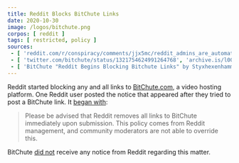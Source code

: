 ```yaml
---
title: Reddit Blocks BitChute Links
date: 2020-10-30
image: /logos/bitchute.png
corpos: [ reddit ]
tags: [ restricted, policy ]
sources:
 - [ 'reddit.com/r/conspiracy/comments/jjx5mc/reddit_admins_are_automatically_removing_links_to/', 'archive.is/woA8V' ]
 - [ 'twitter.com/bitchute/status/1321754624991264768', 'archive.is/l003e' ]
 - [ 'BitChute "Reddit Begins Blocking Bitchute Links" by Styxhexenhammer666 (30 Oct 2020)', 'www.bitchute.com/video/c4LtmOxPjCI/' ]
---
```


Reddit started blocking any and all links to
[BitChute.com](https://bitchute.com/), a video hosting platform. One Reddit
user posted the notice that appeared after they tried to post a BitChute link.
It [began with](https://archive.is/woA8V#selection-2193.0-2193.186):

> Please be advised that Reddit removes all links to BitChute immediately upon
> submission. This policy comes from Reddit management, and community
> moderators are not able to override this.

BitChute [did not](https://archive.is/l003e) receive any notice from Reddit
regarding this matter.
